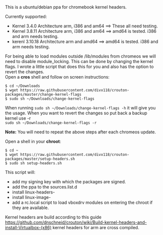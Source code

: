 This is a ubuntu/debian ppa for chromebook kernel headers.

Currently supported:
 * Kernel 3.4.0 Architecture arm, i386 and am64  ==> These all need testing.
 * Kernel 3.8.11 Architecture arm, i386 and am64 ==> amd64 is tested. i386 and arm needs testing.
 * kerenl 3.10.18 Architecture arm and amd64     ==> amd64 is tested. i386 and arm needs testing.

For being able to load modules outside /lib/modules from chromeos we will need to disable module_locking.
This can be done by changing the kernel flags. I wrote a little script that does this for you and also has the option to revert the changes.  
Open a **cros** shell and follow on screen instructions:
```
$ cd ~/Downloads
$ wget https://raw.githubusercontent.com/divx118/crouton-packages/master/change-kernel-flags
$ sudo sh ~/Downloads/change-kernel-flags
```
When running `sudo sh ~/Downloads/change-kernel-flags -h` it will give you the usage. 
When you want to revert the changes so put back a backup kernel use -r  
`sudo sh ~/Downloads/change-kernel-flags -r`  

**Note:** You will need to repeat the above steps after each chromeos update.  

Open a shell in your **chroot**:

```
$ cd ~
$ wget https://raw.githubusercontent.com/divx118/crouton-packages/master/setup-headers.sh
$ sudo sh setup-headers.sh
```

This script will: 
 * add my signing key with which the packages are signed.
 * add the ppa to the sources.list.d
 * install linux-headers-
 * install linux-image-
 * add a rc.local script to load vboxdrv modules on entering the chroot if they are available.

Kernel headers are build according to this guide https://github.com/dnschneid/crouton/wiki/Build-kernel-headers-and-install-Virtualbox-(x86) kernel headers for arm are cross compiled.
 
